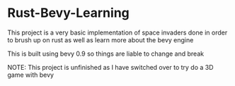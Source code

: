 # Rust-Bevy-Learning

This project is a very basic implementation of space invaders done in order to brush up on rust as well as learn more about the bevy engine 

This is built using bevy 0.9 so things are liable to change and break

NOTE: This project is unfinished as I have switched over to try do a 3D game with bevy 
